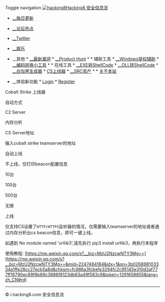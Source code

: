 Toggle navigation [![hacking8](/static/logo.png)Hacking8 安全信息流]()

  * [ __每日更新](/)
  * [ __论坛热点](/forums/)
  * [ __Twitter](/twitter/)
  * [ __娱乐](/happy/)
  *  __其他
    * [ __最新漏洞](/vuls/)
    * [ __Product Hunt](/product/)
    *     * 辅助工具
    * [ __Windows提权辅助](/tiquan)
    * [ __编码转换小工具](/encoding/)
    *     * 在线工具
    * [ __EXE转ShellCode](/exe2shellcode)
    * [ __DLL转ShellCode](/dll2shellcode)
    * [ __白加黑生成器](/dll-hijack)
    * [ CS上线器](/cobaltspam)
    * [ __SRC资产](/src/)
    *     * [关于本站](/about/)

  *  __体验新功能
    * [Login](/login/)
    * [Register](/register/)

Cobalt Strike 上线器

自动方式

C2 Server

内存分析

CS Server地址

输入cobalt strike teamserver的地址

自动上线

不上线，仅打印beacon配置信息

10台

100台

500台

无限

上线

仅支持CS设置了`HTTP/HTTPS`监听器的情况，仅需要输入teamserver的地址或者通过内存分析出cs beacon信息，即可一键上线。

如遇到 No module named 'urllib3',请先执行 pip3 install urllib3，再执行本程序

使用教程:
[https://mp.weixin.qq.com/s?__biz=MzU2NzcwNTY3Mg==](https://mp.weixin.qq.com/s?__biz=MzU2NzcwNTY3Mg==&mid=2247484184&idx=1&sn=3b026898103334a1ffe28cc27ecb5a8d&chksm=fc986a3fcbefe3294fc2c95145e310d2af777ff16790ec89f8b89c3886f8123db63a49f583c6&token=1291658855&lang=zh_CN#rd)

* * *

© i.hacking8.com 安全信息流

